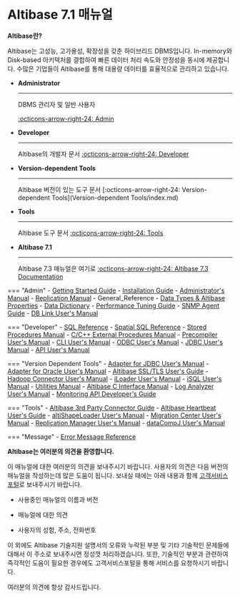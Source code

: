 # Altibase 7.1 매뉴얼

**Altibase란?**

Altibase는 고성능, 고가용성, 확장성을 갖춘 하이브리드 DBMS입니다. In-memory와 Disk-based 아키텍처를 결합하여 빠른 데이터 처리 속도와 안정성을 동시에 제공합니다. 수많은 기업들이 Altibase를 통해 대용량 데이터를 효율적으로 관리하고 있습니다.

<div class="grid cards" markdown>

-   __Administrator__

    ---

    DBMS 관리자 및 일반 사용자

    [:octicons-arrow-right-24: Admin](Admin/Getting%20Started%20Guide/0.서문.md)

-   __Developer__

    ---

    Altibase의 개발자 문서
    [:octicons-arrow-right-24: Developer](Developer/index.md)

-   __Version-dependent Tools__

    ---

    Altibase 버전이 있는 도구 문서
    [:octicons-arrow-right-24: Version-dependent Tools](Version-dependent Tools/index.md)

-   __Tools__

    ---

    Altibase 도구 문서
    [:octicons-arrow-right-24: Tools](Tools/index.md)

</div>

<div class="grid cards" markdown>

-   __Altibase 7.1__

    ---

    Altibase 7.3 매뉴얼은 여기로
    [:octicons-arrow-right-24: Altibase 7.3 Documentation](https://soyoon-choi-mkdocs-trial.readthedocs-hosted.com/ko/7.3/)

</div>

=== "Admin"
    - [Getting Started Guide](https://soyoon-choi-mkdocs-trial.readthedocs-hosted.com/ko/7.1/Admin/Getting%20Started%20Guide/0.%EC%84%9C%EB%AC%B8/)
    - [Installation Guide](https://soyoon-choi-mkdocs-trial.readthedocs-hosted.com/ko/7.1/Admin/Installation%20Guide/0.%EC%84%9C%EB%AC%B8/)
    - [Administrator's Manual](https://soyoon-choi-mkdocs-trial.readthedocs-hosted.com/ko/7.1/Admin/Administrator%27s%20Manual/0.%EC%84%9C%EB%AC%B8/)
    - [Replication Manual](https://soyoon-choi-mkdocs-trial.readthedocs-hosted.com/ko/7.1/Admin/Replication%20Manual/0.%20%EC%84%9C%EB%AC%B8/)
    - General_Reference
        - [Data Types & Altibase Properties](https://soyoon-choi-mkdocs-trial.readthedocs-hosted.com/ko/7.1/Admin/General_Reference-1.Data%20Types%20%26%20Altibase%20Properties/0.%20%EC%84%9C%EB%AC%B8/)
        - [Data Dictionary](https://soyoon-choi-mkdocs-trial.readthedocs-hosted.com/ko/7.1/Admin/General_Reference-2.The%20Data%20Dictionary/0.%EC%84%9C%EB%AC%B8/)
    - [Performance Tuning Guide](https://soyoon-choi-mkdocs-trial.readthedocs-hosted.com/ko/7.1/Admin/Performance%20Tuning%20Guide/0.%EC%84%9C%EB%AC%B8/)
    - [SNMP Agent Guide](https://soyoon-choi-mkdocs-trial.readthedocs-hosted.com/ko/7.1/Admin/SNMP%20Agent%20Guide/0.%EC%84%9C%EB%AC%B8/)
    - [DB Link User's Manual](https://soyoon-choi-mkdocs-trial.readthedocs-hosted.com/ko/7.1/Admin/DB%20Link%20User%27s%20Manual/0.%20%EC%84%9C%EB%AC%B8/)
       
=== "Developer"
    - [SQL Reference](https://github.com/ALTIBASE/Documents/blob/master/Manuals/Altibase_7.1/kor/SQL%20Reference.md)
    - [Spatial SQL Reference](https://github.com/ALTIBASE/Documents/blob/master/Manuals/Altibase_7.1/kor/Spatial%20SQL%20Reference.md)
    - [Stored Procedures Manual](https://github.com/ALTIBASE/Documents/blob/master/Manuals/Altibase_7.1/kor/Stored%20Procedures%20Manual.md)
    - [C/C++ External Procedures Manual](https://github.com/ALTIBASE/Documents/blob/master/Manuals/Altibase_7.1/kor/Altibase%20C%20Interface%20Manual.md)
    - [Precompiler User's Manual](https://github.com/ALTIBASE/Documents/blob/master/Manuals/Altibase_7.1/kor/Precompiler%20User's%20Manual.md)
    - [CLI User's Manual](https://github.com/ALTIBASE/Documents/blob/master/Manuals/Altibase_7.1/kor/CLI%20User's%20Manual.md)
    - [ODBC User's Manual](https://github.com/ALTIBASE/Documents/blob/master/Manuals/Altibase_7.1/kor/ODBC%20User's%20Manual.md)
    - [JDBC User's Manual](https://github.com/ALTIBASE/Documents/blob/master/Manuals/Altibase_7.1/kor/JDBC%20User's%20Manual.md)
    - [API User's Manual](https://github.com/ALTIBASE/Documents/blob/master/Manuals/Altibase_7.1/kor/API%20User's%20Manual.md)
    
=== "Version Dependent Tools"
    - [Adapter for JDBC User's Manual](https://github.com/ALTIBASE/Documents/blob/master/Manuals/Altibase_7.1/kor/Adapter%20for%20JDBC%20User's%20Manual.md)
    - [Adapter for Oracle User's Manual](https://github.com/ALTIBASE/Documents/blob/master/Manuals/Altibase_7.1/kor/Adapter%20for%20Oracle%20User's%20Manual.md)
    - [Altibase SSL/TLS User's Guide](https://github.com/ALTIBASE/Documents/blob/master/Manuals/Altibase_7.1/kor/Altibase%20SSL%20TLS%20User's%20Guide.md)
    - [Hadoop Connector User's Manual](https://github.com/ALTIBASE/Documents/blob/master/Manuals/Altibase_7.1/kor/Hadoop%20Connector%20User's%20Manual.md)
    - [iLoader User's Manual](https://github.com/ALTIBASE/Documents/blob/master/Manuals/Altibase_7.1/kor/iLoader%20User's%20Manual.md)
    - [iSQL User's Manual](https://github.com/ALTIBASE/Documents/blob/master/Manuals/Altibase_7.1/kor/iSQL%20User's%20Manual.md)
    - [Utilities Manual](https://github.com/ALTIBASE/Documents/blob/master/Manuals/Altibase_7.1/kor/Utilities%20Manual.md)
    - [Altibase C Interface Manual](https://github.com/ALTIBASE/Documents/blob/master/Manuals/Altibase_7.1/kor/Altibase%20C%20Interface%20Manual.md)
    - [Log Analyzer User's Manual](https://github.com/ALTIBASE/Documents/blob/master/Manuals/Altibase_7.1/kor/Log%20Analyzer%20User's%20Manual.md)
    - [Monitoring API Developer's Guide](https://github.com/ALTIBASE/Documents/blob/master/Manuals/Altibase_7.1/kor/Monitoring%20API%20Developer's%20Guide.md)
    
=== "Tools"
    - [Altibase 3rd Party Connector Guide](https://github.com/ALTIBASE/Documents/blob/master/Manuals/Tools/Altibase_release/kor/Altibase%203rd%20Party%20Connector%20Guide.md)
    - [Altibase Heartbeat User's Guide](https://github.com/ALTIBASE/Documents/blob/master/Manuals/Tools/Altibase_release/kor/Altibase%20Heartbeat%20User's%20Guide.md)
    - [altiShapeLoader User's Manual](https://github.com/ALTIBASE/Documents/blob/master/Manuals/Tools/Altibase_release/kor/altiShapeLoader%20User's%20Manual.md)
    - [Migration Center User's Manual](https://github.com/ALTIBASE/Documents/blob/master/Manuals/Tools/Altibase_release/kor/Migration%20Center%20User's%20Manual.md)
    - [Replication Manager User's Manual](https://github.com/ALTIBASE/Documents/blob/master/Manuals/Tools/Altibase_release/kor/Replication%20Manager%20User's%20Manual.md)
    - [dataCompJ User's Manual](https://github.com/ALTIBASE/Documents/blob/master/Manuals/Tools/Altibase_release/kor/dataCompJ%20User's%20Manual.md)
    
=== "Message"
    - [Error Message Reference](https://github.com/ALTIBASE/Documents/blob/master/Manuals/Altibase_7.1/kor/Error%20Message%20Reference.md)

**Altibase는 여러분의 의견을 환영합니다.**

이 매뉴얼에 대한 여러분의 의견을 보내주시기 바랍니다. 사용자의 의견은 다음 버전의 매뉴얼을 작성하는데 많은 도움이 됩니다. 보내실 때에는 아래 내용과 함께 [고객서비스포털](http://support.altibase.com/kr/)로 보내주시기 바랍니다.

-   사용중인 매뉴얼의 이름과 버전

-   매뉴얼에 대한 의견

-   사용자의 성함, 주소, 전화번호

이 외에도 Altibase 기술지원 설명서의 오류와 누락된 부분 및 기타 기술적인 문제들에 대해서 이 주소로 보내주시면 정성껏 처리하겠습니다. 또한, 기술적인 부분과 관련하여 즉각적인 도움이 필요한 경우에도 고객서비스포털을 통해 서비스를 요청하시기 바랍니다.

여러분의 의견에 항상 감사드립니다.